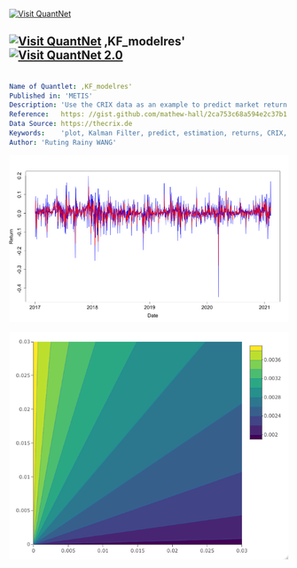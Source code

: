 [<img src="https://github.com/QuantLet/Styleguide-and-FAQ/blob/master/pictures/banner.png" width="888" alt="Visit QuantNet">](http://quantlet.de/)

## [<img src="https://github.com/QuantLet/Styleguide-and-FAQ/blob/master/pictures/qloqo.png" alt="Visit QuantNet">](http://quantlet.de/) **‚KF_modelres'** [<img src="https://github.com/QuantLet/Styleguide-and-FAQ/blob/master/pictures/QN2.png" width="60" alt="Visit QuantNet 2.0">](http://quantlet.de/)

```yaml

Name of Quantlet: ‚KF_modelres'
Published in: 'METIS'
Description: 'Use the CRIX data as an example to predict market return by Kalman filter' 
Reference:   https: //gist.github.com/mathew-hall/2ca753c68a594e2c37b1
Data Source: https://thecrix.de
Keywords:    'plot, Kalman Filter, predict, estimation, returns, CRIX, gif'
Author: 'Ruting Rainy WANG' 
```

![Picture1](CRIXPrice_Kalman_0.03.png)

![Picture2](MSE%20plot%20for%20Q%20R.png)